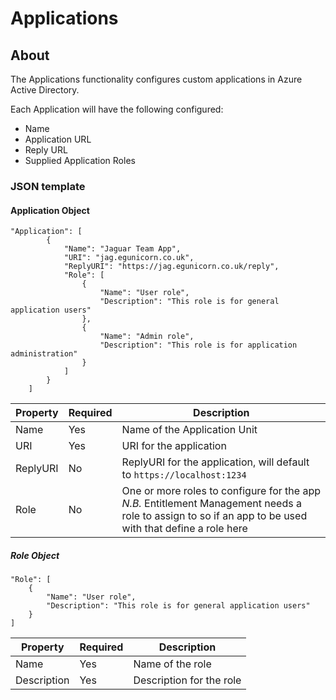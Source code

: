 # Applications #

## About ##
The Applications functionality configures custom applications in Azure Active Directory.  

Each Application will have the following configured:
- Name
- Application URL
- Reply URL
- Supplied Application Roles

### JSON template ###

#### Application Object ####
````
"Application": [
        {
            "Name": "Jaguar Team App",
            "URI": "jag.egunicorn.co.uk",
            "ReplyURI": "https://jag.egunicorn.co.uk/reply",
            "Role": [
                {
                    "Name": "User role",
                    "Description": "This role is for general application users"
                },
                {
                    "Name": "Admin role",
                    "Description": "This role is for application administration"
                }
            ]
        }
    ]
````

Property | Required | Description
-------- | -------- | -----------
Name    |   Yes | Name of the Application Unit
URI | Yes | URI for the application
ReplyURI | No | ReplyURI for the application, will default to ````https://localhost:1234````
Role | No | One or more roles to configure for the app *N.B.* Entitlement Management needs a role to assign to so if an app to be used with that define a role here

##### Role Object #####

````
"Role": [
    {
        "Name": "User role",
        "Description": "This role is for general application users"
    }
]
````

Property | Required | Description
-------- | -------- | -----------
Name    |   Yes | Name of the role
Description | Yes | Description for the role



